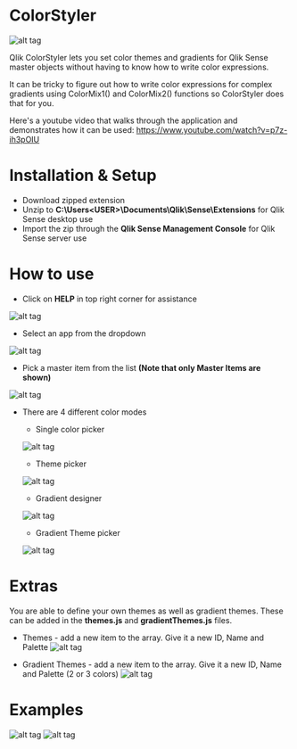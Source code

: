 # ColorStyler

![alt tag](https://raw.githubusercontent.com/johsund/ColorStyler/master/img/Map_GradientTheme.png)

Qlik ColorStyler lets you set color themes and gradients for Qlik Sense master objects without having to know how to write color expressions.

It can be tricky to figure out how to write color expressions for complex gradients using ColorMix1() and ColorMix2() functions so ColorStyler does that for you.

Here's a youtube video that walks through the application and demonstrates how it can be used:
https://www.youtube.com/watch?v=p7z-ih3pOIU

# Installation & Setup

 * Download zipped extension
 * Unzip to __C:\Users\<USER>\Documents\Qlik\Sense\Extensions__ for Qlik Sense desktop use
 * Import the zip through the __Qlik Sense Management Console__ for Qlik Sense server use
 
 
 # How to use
 
  * Click on __HELP__ in top right corner for assistance
  
  ![alt tag](https://raw.githubusercontent.com/johsund/ColorStyler/master/img/HelpView.png)
  
  * Select an app from the dropdown
  
  ![alt tag](https://raw.githubusercontent.com/johsund/ColorStyler/master/img/AppDropdown.png)
  
  * Pick a master item from the list __(Note that only Master Items are shown)__
  
  ![alt tag](https://raw.githubusercontent.com/johsund/ColorStyler/master/img/MasterItemDescription.png)
  
  * There are 4 different color modes
  
    * Single color picker
    
    ![alt tag](https://raw.githubusercontent.com/johsund/ColorStyler/master/img/SingleColor.png)
    
    * Theme picker
    
    ![alt tag](https://raw.githubusercontent.com/johsund/ColorStyler/master/img/Themes.png)
    
    * Gradient designer
    
    ![alt tag](https://raw.githubusercontent.com/johsund/ColorStyler/master/img/Gradient.png)
    
    * Gradient Theme picker
    
    ![alt tag](https://raw.githubusercontent.com/johsund/ColorStyler/master/img/GradientThemes.png)

# Extras

You are able to define your own themes as well as gradient themes.
These can be added in the __themes.js__ and __gradientThemes.js__ files.

* Themes - add a new item to the array. Give it a new ID, Name and Palette
![alt tag](https://raw.githubusercontent.com/johsund/ColorStyler/master/img/ThemeEdit.png)

* Gradient Themes - add a new item to the array. Give it a new ID, Name and Palette (2 or 3 colors)
![alt tag](https://raw.githubusercontent.com/johsund/ColorStyler/master/img/GradientThemeEdit.png)

# Examples
![alt tag](https://raw.githubusercontent.com/johsund/ColorStyler/master/img/PieChart_Theme.png)
![alt tag](https://raw.githubusercontent.com/johsund/ColorStyler/master/img/Treemap_Theme.png)

  
